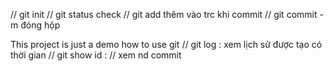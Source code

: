 // git init
// git status check 
// git add thêm vào trc khi commit
// git commit -m đóng hộp

This project is just a demo how to use git
// git log : xem lịch sử được tạo có thời gian
// git show id : // xem nd commit